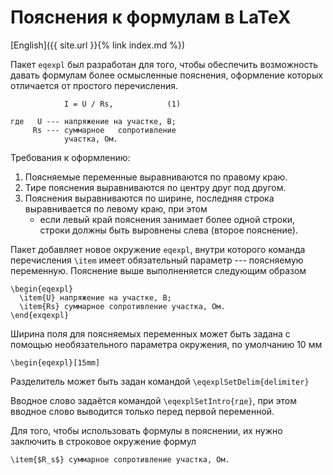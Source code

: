 Пояснения к формулам в LaTeX
========

[English]({{ site.url }}{% link index.md %})

Пакет `eqexpl` был разработан для того, чтобы обеспечить возможность
давать формулам более осмысленные пояснения, оформление которых
отличается от простого перечисления.

                I = U / Rs,            (1)

    где   U --- напряжение на участке, В;
	     Rs --- суммарное   сопротивление
		        участка, Ом.

Требования к оформлению:
1. Поясняемые переменные выравниваются по правому краю.
2. Тире пояснения выравниваются по центру друг под другом.
3. Пояснения выравниваются по ширине, последняя строка выравнивается
   по левому краю, при этом
   - если левый край пояснения занимает более одной строки, строки
     должны быть выровнены слева (второе пояснение).

Пакет добавляет новое окружение `eqexpl`, внутри которого команда
перечисления `\item` имеет обязательный параметр --- поясняемую
переменную.  Пояснение выше выполненяется следующим образом

    \begin{eqexpl}
      \item{U} напряжение на участке, В;
	  \item{Rs} суммарное сопротивление участка, Ом.
	\end{exqexpl}

Ширина поля для поясняемых переменных может быть задана с помощью
необязательного параметра окружения, по умолчанию 10 мм

    \begin{eqexpl}[15mm]

Разделитель может быть задан командой `\eqexplSetDelim{delimiter}`

Вводное слово задаётся командой `\eqexplSetIntro{где}`, при этом
вводное слово выводится только перед первой переменной.

Для того, чтобы использовать формулы в пояснении, их нужно заключить в
строковое окружение формул

    \item{$R_s$} суммарное сопротивление участка, Ом.

